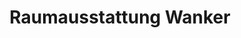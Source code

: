---
title: "Raumausstattung Wanker"
url: /gries-sellrain/raumausstattung-wanker/
shop: Raumausstattung
---